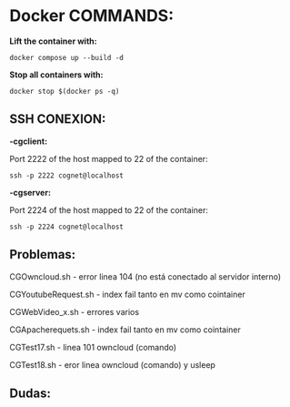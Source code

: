 # Docker COMMANDS:

**Lift the container with:**
```
docker compose up --build -d
```
**Stop all containers with:**
```
docker stop $(docker ps -q)
```


## SSH CONEXION:

**-cgclient:**

Port 2222 of the host mapped to 22 of the container:
```
ssh -p 2222 cognet@localhost
```

**-cgserver:**

Port 2224 of the host mapped to 22 of the container:
```
ssh -p 2224 cognet@localhost
```


## Problemas:

CGOwncloud.sh - error linea 104 (no está conectado al servidor interno)

CGYoutubeRequest.sh - index fail tanto en mv como cointainer

CGWebVideo_x.sh - errores varios

CGApacherequets.sh - index fail tanto en mv como cointainer

CGTest17.sh - linea 101 owncloud (comando)

CGTest18.sh - eror linea owncloud (comando) y usleep


## Dudas:


